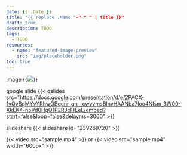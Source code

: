 ```yaml
---
date: {{ .Date }}
title: "{{ replace .Name "-" " " | title }}"
draft: true
description: TODO
tags:
  - TODO
resources:
  - name: "featured-image-preview"
    src: "img/placeholder.png"
toc: true
---
```


<!--more-->

image
{{<image src="/posts/{{ .Name }}/img/placeholder.png">}}


google slide
{{< gslides src="https://docs.google.com/presentation/d/e/2PACX-1vQvBqMYvYRhwQBqcnr-gn__cwyvmsBInyHAANba7loo4NIsm_3W00-XkEK4-n5Vd0HgQ1P2RJcFIEeL/embed?start=false&loop=false&delayms=3000" >}}

slideshare
{{< slideshare id="239269720" >}}

{{< video src="sample.mp4" >}}
or
{{< video src="sample.mp4" width="600px" >}}
